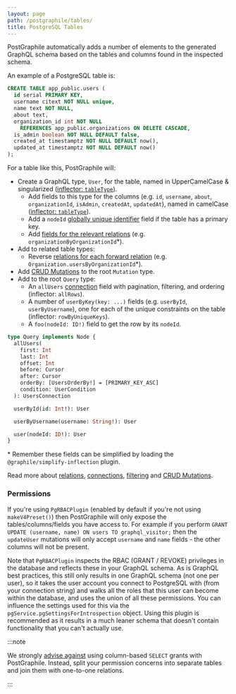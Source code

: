 ```yaml
---
layout: page
path: /postgraphile/tables/
title: PostgreSQL Tables
---
```


PostGraphile automatically adds a number of elements to the generated GraphQL
schema based on the tables and columns found in the inspected schema.

An example of a PostgreSQL table is:

```sql
CREATE TABLE app_public.users (
  id serial PRIMARY KEY,
  username citext NOT NULL unique,
  name text NOT NULL,
  about text,
  organization_id int NOT NULL
    REFERENCES app_public.organizations ON DELETE CASCADE,
  is_admin boolean NOT NULL DEFAULT false,
  created_at timestamptz NOT NULL DEFAULT now(),
  updated_at timestamptz NOT NULL DEFAULT now()
);
```

For a table like this, PostGraphile will:

- Create a GraphQL type, `User`, for the table, named in UpperCamelCase &
  singularized
  ([inflector: `tableType`](https://github.com/graphile/graphile-engine/blob/f332cb11fc32c7b50428c8d19d88121ead00d95d/packages/graphile-build-pg/src/plugins/PgBasicsPlugin.js#L485-L487)).
  - Add fields to this type for the columns (e.g. `id`, `username`, `about`,
    `organizationId`, `isAdmin`, `createdAt`, `updatedAt`), named in camelCase
    ([inflector: `tableType`](https://github.com/graphile/graphile-engine/blob/f332cb11fc32c7b50428c8d19d88121ead00d95d/packages/graphile-build-pg/src/plugins/PgBasicsPlugin.js#L488-L490)).
  - Add a `nodeId` [globally unique identifier](./node-id/) field if the table
    has a primary key.
  - Add [fields for the relevant relations](./relations/) (e.g.
    `organizationByOrganizationId`\*).
- Add to related table types:
  - Reverse [relations for each forward relation](./relations/) (e.g.
    `Organization.usersByOrganizationId`\*).
- Add [CRUD Mutations](./crud-mutations/) to the root `Mutation` type.
- Add to the root `Query` type:
  - An `allUsers` [connection](./connections/) field with pagination, filtering,
    and ordering (inflector: `allRows`).
  - A number of `userByKey(key: ...)` fields (e.g. `userById`, `userByUsername`),
    one for each of the unique constraints on the table (inflector:
    `rowByUniqueKeys`).
  - A `foo(nodeId: ID!)` field to get the row by its `nodeId`.

```graphql
type Query implements Node {
  allUsers(
    first: Int
    last: Int
    offset: Int
    before: Cursor
    after: Cursor
    orderBy: [UsersOrderBy!] = [PRIMARY_KEY_ASC]
    condition: UserCondition
  ): UsersConnection

  userById(id: Int!): User

  userByUsername(username: String!): User

  user(nodeId: ID!): User
}
```

\* Remember these fields can be simplified by loading the
`@graphile/simplify-inflection` plugin.

Read more about [relations](./relations/), [connections](./connections/),
[filtering](./filtering/) and [CRUD Mutations](./crud-mutations/).

### Permissions

If you're using `PgRBACPlugin` (enabled by default if you're not using
`makeV4Preset()`) then PostGraphile will only expose the tables/columns/fields
you have access to. For example if you perform
`GRANT UPDATE (username, name) ON users TO graphql_visitor;` then the
`updateUser` mutations will only accept `username` and `name` fields - the
other columns will not be present.

Note that `PgRBACPlugin` inspects the RBAC (GRANT / REVOKE) privileges in the
database and reflects these in your GraphQL schema. As is GraphQL best
practices, this still only results in one GraphQL schema (not one per user), so
it takes the user account you connect to PostgreSQL with (from your connection
string) and walks all the roles that this user can become within the database,
and uses the union of all these permissions. You can influence the settings
used for this via the `pgService.pgSettingsForIntrospection` object. Using this
plugin is recommended as it results in a much leaner schema that doesn't
contain functionality that you can't actually use.

:::note

We strongly [advise against](./requirements.md) using column-based
`SELECT` grants with PostGraphile. Instead, split your permission concerns into
separate tables and join them with one-to-one relations.

:::

